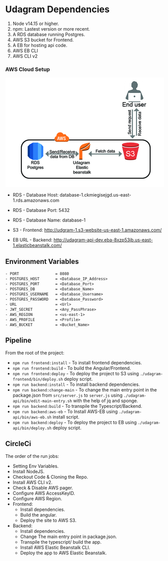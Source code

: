 # Udagram Dependencies

1. Node v14.15 or higher.
2. npm: Lastest version or more recent.
3. A RDS database running Postgres.
4. AWS S3 bucket for Frontend.
5. A EB for hosting api code.
6. AWS EB CLI
7. AWS CLI v2

### AWS Cloud Setup

![Architecture](../doc/Architecture-Diagram.jpg)


- RDS - Database Host: database-1.ckmiegisejgd.us-east-1.rds.amazonaws.com
- RDS - Database Port: 5432
- RDS - Database Name: database-1

- S3 - Frontend: http://udgram-1.s3-website-us-east-1.amazonaws.com/

- EB URL - Backend: http://udagram-api-dev.eba-8xzp53jb.us-east-1.elasticbeanstalk.com/

## Environment Variables

```
- PORT                = 8080
- POSTGRES_HOST       = <Database_IP_Address>
- POSTGRES_PORT       = <Database_Port>
- POSTGRES_DB         = <Database_Name>
- POSTGRES_USERNAME   = <Database_Username>
- POSTGRES_PASSWORD   = <Database_Password>
- URL                 = <Url>
- JWT_SECRET          = <Any_PassPhrase>
- AWS_REGION          = <us-east-1>
- AWS_PROFILE         = <Profile>
- AWS_BUCKET          = <Bucket_Name>
```

## Pipeline

From the root of the project:

- `npm run frontend:install` - To install frontend dependencies.
- `npm run frontend:build` - To build the Angular/Frontend.
- `npm run frontend:deploy` - To deploy the project to S3 using `./udagram-frontend/bin/deploy.sh` deploy script.
- `npm run backend:install` - To install backend dependencies.
- `npm run backend:change-main` - To change the main entry point in the package.json from `src/server.js` to `server.js` using `./udagram-api/bin/edit-main-entry.sh` with the help of jq and sponge.
- `npm run backend:build` - To transpile the Typescript/Backend.
- `npm run backend:aws-eb` - To Install AWS-EB using `./udagram-api/bin/aws-eb.sh` install script.
- `npm run backend:deploy` - To deploy the project to EB using `./udagram-api/bin/deploy.sh` deploy script.

## CircleCi

The order of the run jobs:

- Setting Env Variables.
- Install NodeJS.
- Checkout Code & Cloning the Repo.
- Install AWS CLI v2.
- Check & Disable AWS pager.
- Configure AWS AccessKeyID.
- Configure AWS Region.
- Frontend:
  - Install dependencies.
  - Build the angular.
  - Deploy the site to AWS S3.
- Backend:
  - Install dependencies.
  - Change The main entry point in package.json.
  - Transpile the typescript/ build the app.
  - Install AWS Elastic Beanstalk CLI.
  - Deploy the app to AWS Elastic Beanstalk.
